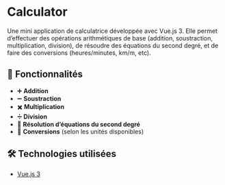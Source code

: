 # Calculator

Une mini application de calculatrice développée avec Vue.js 3. Elle permet d’effectuer des opérations arithmétiques de base (addition, soustraction, multiplication, division), de résoudre des équations du second degré, et de faire des conversions (heures/minutes, km/m, etc).

## 🚀 Fonctionnalités

- ➕ **Addition**
- ➖ **Soustraction**
- ✖️ **Multiplication**
- ➗ **Division**
- 📐 **Résolution d’équations du second degré**
- 🔄 **Conversions** (selon les unités disponibles)

## 🛠️ Technologies utilisées

- [Vue.js 3](https://vuejs.org/)
